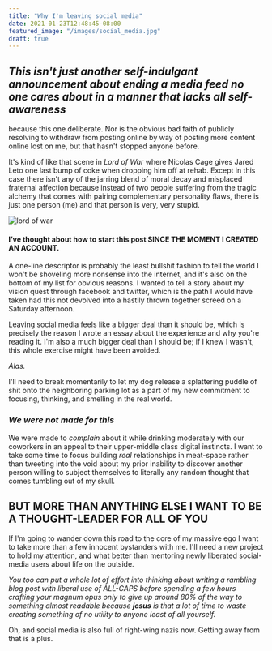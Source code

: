 ```yaml
---
title: "Why I'm leaving social media"
date: 2021-01-23T12:48:45-08:00
featured_image: "/images/social_media.jpg"
draft: true
---
```


## _This isn't just another self-indulgant announcement about ending a media feed no one cares about in a manner that lacks all self-awareness_

because this one deliberate.  Nor is the obvious bad faith of publicly resolving to withdraw from posting online by way of posting more content online lost on me, but that hasn't stopped anyone before.  

It's kind of like that scene in _Lord of War_ where Nicolas Cage gives Jared Leto one last bump of coke when dropping him off at rehab.  Except in this case there isn't any of the jarring blend of moral decay and misplaced fraternal affection because instead of two people suffering from the tragic alchemy that comes with pairing complementary personality flaws, there is just one person (me) and that person is very, very stupid.

![lord of war](/images/low.png)

#### I’ve thought about how to start this post SINCE THE MOMENT I CREATED AN ACCOUNT.

A one-line descriptor is probably the least bullshit fashion to tell the world I won't be shoveling more nonsense into the internet, and it's also on the bottom of my list for obvious reasons.  I wanted to tell a story about my vision quest through facebook and twitter, which is the path I would have taken had this not devolved into a hastily thrown together screed on a Saturday afternoon.

Leaving social media feels like a bigger deal than it should be, which is precisely the reason I wrote an essay about the experience and why you're reading it.  I'm also a much bigger deal than I should be; if I knew I wasn't, this whole exercise might have been avoided.  

_Alas._  

I'll need to break momentarily to let my dog release a splattering puddle of shit onto the neighboring parking lot as a part of my new commitment to focusing, thinking, and smelling in the real world.

### _We were not made for this_

We were made to _complain_ about it while drinking moderately with our coworkers in an appeal to their upper-middle class digital instincts.  I want to take some time to focus building *real* relationships in meat-space rather than tweeting into the void about my prior inability to discover another person willing to subject themselves to literally any random thought that comes tumbling out of my skull.

## BUT MORE THAN ANYTHING ELSE I WANT TO BE A THOUGHT-LEADER FOR ALL OF YOU

If I'm going to wander down this road to the core of my massive ego I want to take more than a few innocent bystanders with me.  I'll need a new project to hold my attention, and what better than mentoring newly liberated social-media users about life on the outside.

_You too can put a whole lot of effort into thinking about writing a rambling blog post with liberal use of ALL-CAPS before spending a few hours crafting your magnum opus only to give up around 80% of the way to something almost readable because **jesus** is that a lot of time to waste creating something of no utility to anyone least of all yourself._

Oh, and social media is also full of right-wing nazis now.  Getting away from that is a plus.

